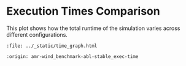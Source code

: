 # Execution Times Comparison

This plot shows how the total runtime of the simulation varies across different configurations.

```{raw} html
:file: ../_static/time_graph.html
```

```{banner_small}
:origin: amr-wind_benchmark-abl-stable_exec-time
```